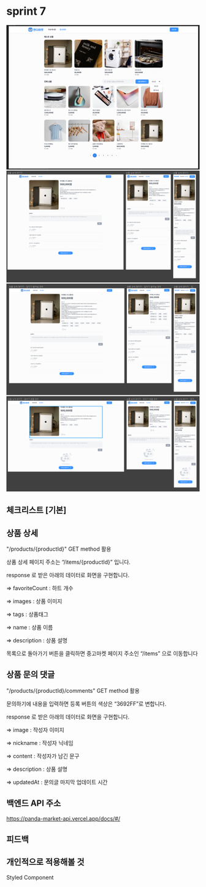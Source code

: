 # sprint 7

![alt text](./exampleImage/sprint7.png)
![alt text](./exampleImage/sprint7-1.png)
![alt text](./exampleImage/sprint7-2.png)
![alt text](./exampleImage/sprint7-3.png)

## 체크리스트 [기본]

## 상품 상세

"/products/{productId}" GET method 활용

상품 상세 페이지 주소는 “/items/{productId}” 입니다.

response 로 받은 아래의 데이터로 화면을 구현합니다.

=>  favoriteCount : 하트 개수

=>  images : 상품 이미지

=>  tags : 상품태그

=>  name : 상품 이름

=>  description : 상품 설명

목록으로 돌아가기 버튼을 클릭하면 중고마켓 페이지 주소인 “/items” 으로 이동합니다

## 상품 문의 댓글

"/products/{productId}/comments" GET method 활용

문의하기에 내용을 입력하면 등록 버튼의 색상은 “3692FF”로 변합니다.

response 로 받은 아래의 데이터로 화면을 구현합니다.

=>  image : 작성자 이미지

=>  nickname : 작성자 닉네임

=>  content : 작성자가 남긴 문구

=>  description : 상품 설명

=>  updatedAt : 문의글 마지막 업데이트 시간

## 백엔드 API 주소

https://panda-market-api.vercel.app/docs/#/

## 피드백
## 개인적으로 적용해볼 것

Styled Component